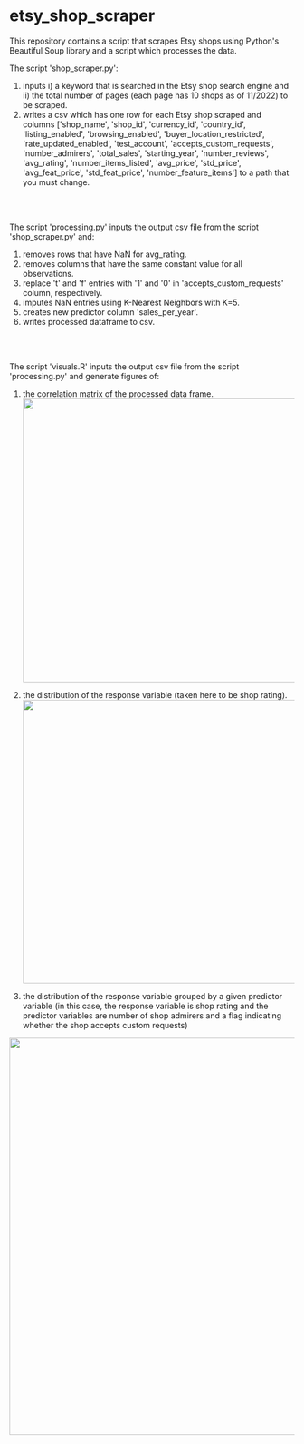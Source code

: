# etsy_shop_scraper
This repository contains a script that scrapes Etsy shops using Python's Beautiful Soup library and a script which processes the data.

The script 'shop_scraper.py':
1. inputs i) a keyword that is searched in the Etsy shop search engine and ii) the total number of pages (each page has 10 shops as of 11/2022) to be scraped.
2. writes a csv which has one row for each Etsy shop scraped and columns ['shop_name', 'shop_id', 'currency_id', 'country_id', 'listing_enabled', 'browsing_enabled', 'buyer_location_restricted', 'rate_updated_enabled', 'test_account', 'accepts_custom_requests', 'number_admirers', 'total_sales', 'starting_year', 'number_reviews', 'avg_rating', 'number_items_listed', 'avg_price', 'std_price', 'avg_feat_price', 'std_feat_price', 'number_feature_items'] to a path that you must change. 

<br />
<br />

The script 'processing.py' inputs the output csv file from the script 'shop_scraper.py' and:
1. removes rows that have NaN for avg_rating.
2. removes columns that have the same constant value for all observations.
3. replace 't' and 'f' entries with '1' and '0' in 'accepts_custom_requests' column, respectively.
4. imputes NaN entries using K-Nearest Neighbors with K=5.
5. creates new predictor column 'sales_per_year'.
6. writes processed dataframe to csv.

<br />
<br />


The script 'visuals.R' inputs the output csv file from the script 'processing.py' and generate figures of:
1. the correlation matrix of the processed data frame.<br />
<img src="https://github.com/hdlugas/etsy_shop_scraper/assets/73852653/9f54f3cd-de06-497e-9d18-46cbbdbea31d" width="500" /> <br />

2. the distribution of the response variable (taken here to be shop rating).<br />
<img src="https://github.com/hdlugas/etsy_shop_scraper/assets/73852653/e72122f5-f54c-460e-8f6f-2a6978f6828a" width="500" /> <br />

3. the distribution of the response variable grouped by a given predictor variable (in this case, the response variable is shop rating and the predictor variables are number of shop admirers and a flag indicating whether the shop accepts custom requests)<br />
<img src="https://github.com/hdlugas/etsy_shop_scraper/assets/73852653/4960abd6-29e8-4e2d-a1ce-953b743901ee" width="700" />
